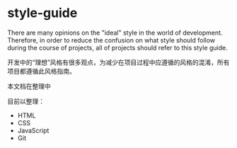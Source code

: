 # style-guide

There are many opinions on the "ideal" style in the world of development. Therefore, in order to reduce the confusion on what style should follow during the course of projects, all of projects should refer to this style guide.

开发中的“理想”风格有很多观点，为减少在项目过程中应遵循的风格的混淆，所有项目都遵循此风格指南。

本文档在整理中

目前以整理：

- HTML
- CSS
- JavaScript
- Git
